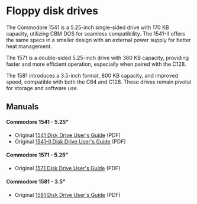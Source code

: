 # Floppy disk drives

The Commodore 1541 is a 5.25-inch single-sided drive with 170 KB capacity, utilizing CBM DOS for seamless compatibility. The 1541-II offers the same specs in a smaller design with an external power supply for better heat management.

The 1571 is a double-sided 5.25-inch drive with 360 KB capacity, providing faster and more efficient operation, especially when paired with the C128.

The 1581 introduces a 3.5-inch format, 800 KB capacity, and improved speed, compatible with both the C64 and C128. These drives remain pivotal for storage and software use.

## Manuals

#### Commodore 1541 - 5.25"
- Original [1541 Disk Drive User's Guide](floppy-disk-drives/1541-Users.Guide.pdf) (PDF)
- Original [1541-II Disk Drive User's Guide](floppy-disk-drives/1541-II-Users.Guide.pdf) (PDF)

#### Commodore 1571 - 5.25"
- Original [1571 Disk Drive User's Guide](floppy-disk-drives/1571-Users.Guide.pdf) (PDF)

#### Commodore 1581 - 3.5"
- Original [1581 Disk Drive User's Guide](floppy-disk-drives/1581-Users.Guide.pdf) (PDF)